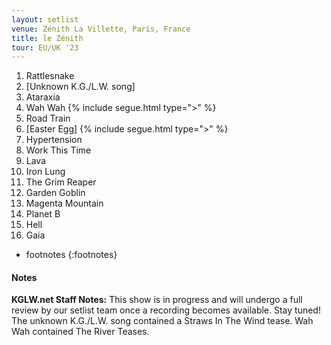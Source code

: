 ```yaml
---
layout: setlist
venue: Zénith La Villette, Paris, France
title: le Zénith
tour: EU/UK '23
---
```


1. Rattlesnake
2. [Unknown K.G./L.W. song]
3. Ataraxia
4. Wah Wah
{% include segue.html type=">" %}
5. Road Train
6. [Easter Egg]
{% include segue.html type=">" %}
7. Hypertension
8. Work This Time
9. Lava
10. Iron Lung
11. The Grim Reaper
12. Garden Goblin
13. Magenta Mountain
14. Planet B
15. Hell
16. Gaia

<!--snippet-->

* footnotes
{:footnotes}


#### Notes

**KGLW.net Staff Notes:**
This show is in progress and will undergo a full review by our setlist team once a recording becomes available. Stay tuned!
The unknown K.G./L.W. song contained a Straws In The Wind tease. Wah Wah contained The River Teases.
